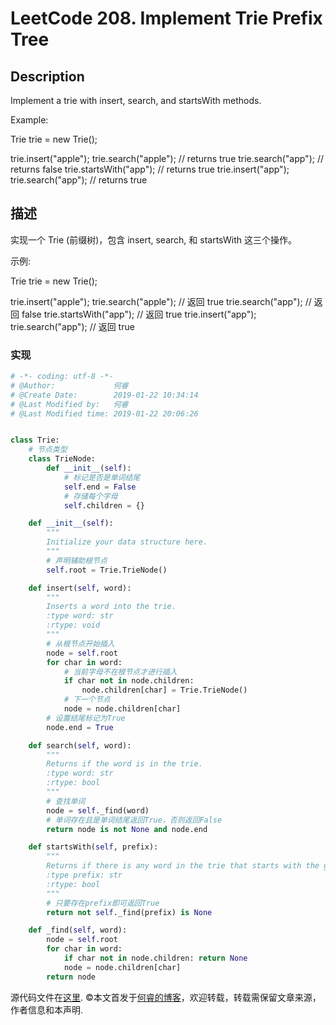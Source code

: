 # LeetCode 208. Implement Trie Prefix Tree

## Description

Implement a trie with insert, search, and startsWith methods.

Example:

Trie trie = new Trie();

trie.insert("apple");
trie.search("apple");   // returns true
trie.search("app");     // returns false
trie.startsWith("app"); // returns true
trie.insert("app");   
trie.search("app");     // returns true

## 描述

实现一个 Trie (前缀树)，包含 insert, search, 和 startsWith 这三个操作。

示例:

Trie trie = new Trie();

trie.insert("apple");
trie.search("apple");   // 返回 true
trie.search("app");     // 返回 false
trie.startsWith("app"); // 返回 true
trie.insert("app");   
trie.search("app");     // 返回 true

### 实现

```python
# -*- coding: utf-8 -*-
# @Author:             何睿
# @Create Date:        2019-01-22 10:34:14
# @Last Modified by:   何睿
# @Last Modified time: 2019-01-22 20:06:26


class Trie:
    # 节点类型
    class TrieNode:
        def __init__(self):
            # 标记是否是单词结尾
            self.end = False
            # 存储每个字母
            self.children = {}

    def __init__(self):
        """
        Initialize your data structure here.
        """
        # 声明辅助根节点
        self.root = Trie.TrieNode()

    def insert(self, word):
        """
        Inserts a word into the trie.
        :type word: str
        :rtype: void
        """
        # 从根节点开始插入
        node = self.root
        for char in word:
            # 当前字母不在根节点才进行插入
            if char not in node.children:
                node.children[char] = Trie.TrieNode()
            # 下一个节点
            node = node.children[char]
        # 设置结尾标记为True
        node.end = True

    def search(self, word):
        """
        Returns if the word is in the trie.
        :type word: str
        :rtype: bool
        """
        # 查找单词
        node = self._find(word)
        # 单词存在且是单词结尾返回True，否则返回False
        return node is not None and node.end

    def startsWith(self, prefix):
        """
        Returns if there is any word in the trie that starts with the given prefix.
        :type prefix: str
        :rtype: bool
        """
        # 只要存在prefix即可返回True
        return not self._find(prefix) is None

    def _find(self, word):
        node = self.root
        for char in word:
            if char not in node.children: return None
            node = node.children[char]
        return node
```

源代码文件在[这里](https://github.com/ruicore/Algorithm/blob/master/Leetcode/2019-01-22-208-Implement-Trie-Prefix-Tree.py).
©本文首发于[何睿的博客](https://www.ruicore.cn/leetcode-208-implement-trie-prefix-tree/)，欢迎转载，转载需保留文章来源，作者信息和本声明.
